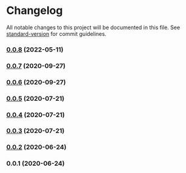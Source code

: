 # Changelog

All notable changes to this project will be documented in this file. See [standard-version](https://github.com/conventional-changelog/standard-version) for commit guidelines.

### [0.0.8](https://github.com/nutritionix/cxh-api-client/compare/v0.0.7...v0.0.8) (2022-05-11)

### [0.0.7](https://github.com/nutritionix/cxh-api-client/compare/v0.0.6...v0.0.7) (2020-09-27)

### [0.0.6](https://github.com/nutritionix/cxh-api-client/compare/v0.0.5...v0.0.6) (2020-09-27)

### [0.0.5](https://github.com/nutritionix/cxh-api-client/compare/v0.0.4...v0.0.5) (2020-07-21)

### [0.0.4](https://github.com/nutritionix/cxh-api-client/compare/v0.0.3...v0.0.4) (2020-07-21)

### [0.0.3](https://github.com/nutritionix/cxh-api-client/compare/v0.0.2...v0.0.3) (2020-07-21)

### [0.0.2](https://github.com/nutritionix/cxh-api-client/compare/v0.0.1...v0.0.2) (2020-06-24)

### 0.0.1 (2020-06-24)

